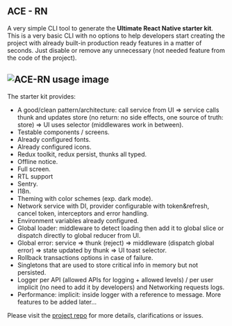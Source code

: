 ## ACE - RN
A very simple CLI tool to generate the **Ultimate React Native starter kit**.
This is a very basic CLI with no options to help developers start creating the project with already built-in production ready features in a matter of seconds. Just disable or remove any unnecessary (not needed feature from the code of the project).

![ACE-RN usage image](https://i.postimg.cc/d3ByBs1R/ffff.png)
---
The starter kit provides:

 - A good/clean pattern/architecture: call service from UI => service calls thunk and updates store (no return: no side effects, one source of truth: store) => UI uses selector (middlewares work in between).
 - Testable components / screens.
 - Already configured fonts.
 - Already configured icons.
 - Redux toolkit, redux persist, thunks all typed.
 - Offline notice.
 - Full screen.
 - RTL support
 - Sentry.
 - I18n.
 - Theming with color schemes (exp. dark mode).
 - Network service with DI, provider configurable with token&refresh, cancel token, interceptors and error handling.
 - Environment variables already configured.
 - Global loader: middleware to detect loading then add it to global slice or dispatch directly to global reducer from UI.
 - Global error: service => thunk (reject) => middleware (dispatch global error) => state updated by thunk => UI toast selector.
 - Rollback transactions options in case of failure.
 - Singletons that are used to store critical info in memory but not persisted.
 - Logger per API (allowed APIs for logging + allowed levels) / per user implicit (no need to add it by developers) and Networking requests logs.
 - Performance: implicit: inside logger with a reference to message.
More features to be added later...

 




Please visit the [project repo](https://github.com/AceBlazer/react-native-ultimate-starter) for more details, clarifications or issues.  

